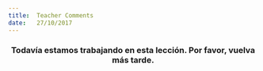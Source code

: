 ```yaml
---
title:  Teacher Comments
date:   27/10/2017
---
```


### <center>Todavía estamos trabajando en esta lección. Por favor, vuelva más tarde.</center>